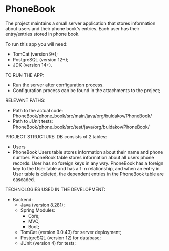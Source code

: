 # PhoneBook
The project maintains a small server application that stores information about users and their phone book's entries. Each user has their entry/entries stored in phone book. 

To run this app you will need:
- TomCat (version 9+);
- PostgreSQL (version 12+);
- JDK (version 14+).

TO RUN THE APP:
- Run the server after configuration process. 
- Configuration process can be found in the attachments to the project;



RELEVANT PATHS:
- Path to the actual code: PhoneBook/phone_book/src/main/java/org/buldakov/PhoneBook/
- Path to JUnit tests: PhoneBook/phone_book/src/test/java/org/buldakov/PhoneBook/


PROJECT STRUCTURE:
DB consists of 2 tables:
- Users
- PhoneBook
Users table stores information about their name and phone number. 
PhoneBook table stores information about all users phone records.
User has no foreign keys in any way.
PhoneBook has a foreign key to the User table and has a 1: n relationship, and when an entry in User table is deleted, the dependent entries in the PhoneBook table are cascaded.


TECHNOLOGIES USED IN THE DEVELOPMENT: 
- Backend: 
  - Java (version 8.281);
  - Spring Modules:
    - Core;
    - MVC;
    - Boot;
  - TomCat (version 9.0.43) for server deployment;
  - PostgreSQL (version 12) for database;
  - JUnit (version 4) for tests;
